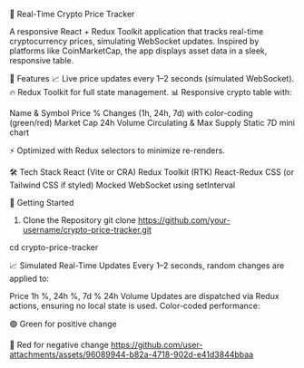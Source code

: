 🚀 Real-Time Crypto Price Tracker

A responsive React + Redux Toolkit application that tracks real-time cryptocurrency prices, simulating WebSocket updates.
Inspired by platforms like CoinMarketCap, the app displays asset data in a sleek, responsive table.

🎯 Features
📈 Live price updates every 1–2 seconds (simulated WebSocket).
🔥 Redux Toolkit for full state management.
📊 Responsive crypto table with:

Name & Symbol
Price
% Changes (1h, 24h, 7d) with color-coding (green/red)
Market Cap
24h Volume
Circulating & Max Supply
Static 7D mini chart

⚡ Optimized with Redux selectors to minimize re-renders.

🛠️ Tech Stack
React (Vite or CRA)
Redux Toolkit (RTK)
React-Redux
CSS (or Tailwind CSS if styled)
Mocked WebSocket using setInterval

🚀 Getting Started
1. Clone the Repository
git clone https://github.com/your-username/crypto-price-tracker.git

cd crypto-price-tracker

📈 Simulated Real-Time Updates
Every 1–2 seconds, random changes are applied to:

Price
1h %, 24h %, 7d %
24h Volume
Updates are dispatched via Redux actions, ensuring no local state is used.
Color-coded performance:

🟢 Green for positive change

🔴 Red for negative change
https://github.com/user-attachments/assets/96089944-b82a-4718-902d-e41d3844bbaa
